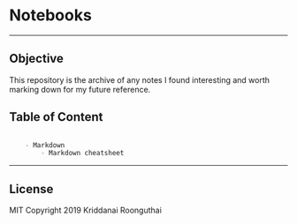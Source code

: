 # Notebooks

---

## Objective

This repository is the archive of any notes I found interesting and worth marking down for my future reference.

## Table of Content

```markdown

    - Markdown
        - Markdown cheatsheet

```

---
## License

MIT
Copyright 2019 Kriddanai Roonguthai